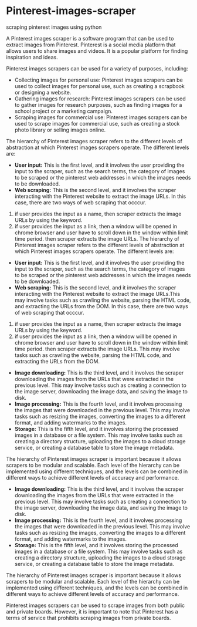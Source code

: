 # Pinterest-images-scraper
scraping pinterest images using python

A Pinterest images scraper is a software program that can be used to extract images from Pinterest. Pinterest is a social media platform that allows users to share images and videos. It is a popular platform for finding inspiration and ideas.

Pinterest images scrapers can be used for a variety of purposes, including:

* Collecting images for personal use: Pinterest images scrapers can be used to collect images for personal use, such as creating a scrapbook or designing a website.
* Gathering images for research: Pinterest images scrapers can be used to gather images for research purposes, such as finding images for a school project or a marketing campaign.
* Scraping images for commercial use: Pinterest images scrapers can be used to scrape images for commercial use, such as creating a stock photo library or selling images online.

The hierarchy of Pinterest images scraper refers to the different levels of abstraction at which Pinterest images scrapers operate. The different levels are:

* **User input:** This is the first level, and it involves the user providing the input to the scraper, such as the search terms, the category of images to be scraped or the pinterest web addresses in which the images needs to be downloaded.
* **Web scraping:** This is the second level, and it involves the scraper interacting with the Pinterest website to extract the image URLs. In this case, there are two ways of web scraping that occcur.
1. if user provides the input as a name, then scraper extracts the image URLs by using the keyword. 
2. if user provides the input as a link, then a window will be opened in chrome browser and user have to scroll down in the window within limit time period. then scraper extracts the image URLs.
 The hierarchy of Pinterest images scraper refers to the different levels of abstraction at which Pinterest images scrapers operate. The different levels are:

* **User input:** This is the first level, and it involves the user providing the input to the scraper, such as the search terms, the category of images to be scraped or the pinterest web addresses in which the images needs to be downloaded.
* **Web scraping:** This is the second level, and it involves the scraper interacting with the Pinterest website to extract the image URLs.This may involve tasks such as crawling the website, parsing the HTML code, and extracting the URLs from the DOM.
In this case, there are two ways of web scraping that occcur.
1. if user provides the input as a name, then scraper extracts the image URLs by using the keyword. 
2. if user provides the input as a link, then a window will be opened in chrome browser and user have to scroll down in the window within limit time period. then scraper extracts the image URLs.
 This may involve tasks such as crawling the website, parsing the HTML code, and extracting the URLs from the DOM.
* **Image downloading:** This is the third level, and it involves the scraper downloading the images from the URLs that were extracted in the previous level. This may involve tasks such as creating a connection to the image server, downloading the image data, and saving the image to disk.
* **Image processing:** This is the fourth level, and it involves processing the images that were downloaded in the previous level. This may involve tasks such as resizing the images, converting the images to a different format, and adding watermarks to the images.
* **Storage:** This is the fifth level, and it involves storing the processed images in a database or a file system. This may involve tasks such as creating a directory structure, uploading the images to a cloud storage service, or creating a database table to store the image metadata.

The hierarchy of Pinterest images scraper is important because it allows scrapers to be modular and scalable. Each level of the hierarchy can be implemented using different techniques, and the levels can be combined in different ways to achieve different levels of accuracy and performance.
* **Image downloading:** This is the third level, and it involves the scraper downloading the images from the URLs that were extracted in the previous level. This may involve tasks such as creating a connection to the image server, downloading the image data, and saving the image to disk.
* **Image processing:** This is the fourth level, and it involves processing the images that were downloaded in the previous level. This may involve tasks such as resizing the images, converting the images to a different format, and adding watermarks to the images.
* **Storage:** This is the fifth level, and it involves storing the processed images in a database or a file system. This may involve tasks such as creating a directory structure, uploading the images to a cloud storage service, or creating a database table to store the image metadata.

The hierarchy of Pinterest images scraper is important because it allows scrapers to be modular and scalable. Each level of the hierarchy can be implemented using different techniques, and the levels can be combined in different ways to achieve different levels of accuracy and performance.

Pinterest images scrapers can be used to scrape images from both public and private boards. However, it is important to note that Pinterest has a terms of service that prohibits scraping images from private boards.
